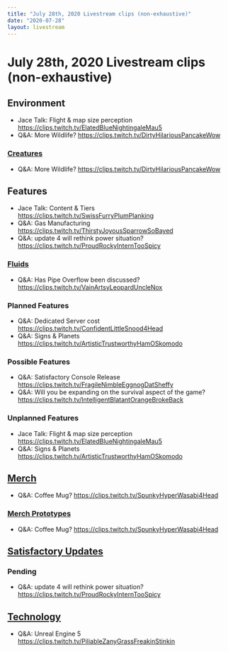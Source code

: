 ```yaml
---
title: "July 28th, 2020 Livestream clips (non-exhaustive)"
date: "2020-07-28"
layout: livestream
---
```

# July 28th, 2020 Livestream clips (non-exhaustive)

## Environment
* Jace Talk: Flight & map size perception https://clips.twitch.tv/ElatedBlueNightingaleMau5
* Q&A: More Wildlife? https://clips.twitch.tv/DirtyHilariousPancakeWow

### [Creatures](./topics/environment/creatures.md)
* Q&A: More Wildlife? https://clips.twitch.tv/DirtyHilariousPancakeWow

## Features
* Jace Talk: Content & Tiers https://clips.twitch.tv/SwissFurryPlumPlanking
* Q&A: Gas Manufacturing https://clips.twitch.tv/ThirstyJoyousSparrowSoBayed
* Q&A: update 4 will rethink power situation? https://clips.twitch.tv/ProudRockyInternTooSpicy

### [Fluids](./topics/features/fluids.md)
* Q&A: Has Pipe Overflow been discussed? https://clips.twitch.tv/VainArtsyLeopardUncleNox

### Planned Features
* Q&A: Dedicated Server cost https://clips.twitch.tv/ConfidentLittleSnood4Head
* Q&A: Signs & Planets https://clips.twitch.tv/ArtisticTrustworthyHamOSkomodo

### Possible Features
* Q&A: Satisfactory Console Release https://clips.twitch.tv/FragileNimbleEggnogDatSheffy
* Q&A: Will you be expanding on the survival aspect of the game? https://clips.twitch.tv/IntelligentBlatantOrangeBrokeBack

### Unplanned Features
* Jace Talk: Flight & map size perception https://clips.twitch.tv/ElatedBlueNightingaleMau5
* Q&A: Signs & Planets https://clips.twitch.tv/ArtisticTrustworthyHamOSkomodo

## [Merch](./topics/merch.md)
* Q&A: Coffee Mug? https://clips.twitch.tv/SpunkyHyperWasabi4Head

### [Merch Prototypes](./topics/merch/merch-prototypes.md)
* Q&A: Coffee Mug? https://clips.twitch.tv/SpunkyHyperWasabi4Head

## [Satisfactory Updates](./topics/satisfactory-updates.md)

### Pending
* Q&A: update 4 will rethink power situation? https://clips.twitch.tv/ProudRockyInternTooSpicy

## [Technology](./topics/technology.md)
* Q&A: Unreal Engine 5 https://clips.twitch.tv/PiliableZanyGrassFreakinStinkin
